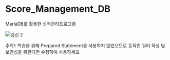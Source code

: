 # Score_Management_DB

MariaDB를 활용한 성적관리프로그램

![갱신 2](https://user-images.githubusercontent.com/62934257/175853192-d7c1d06f-1884-4678-ab51-e01ab22b1967.PNG)

주의!: 학습을 위해 Prepared Statement를 사용하지 않았으므로 동적인 쿼리 작성 및 보안성을 위한다면 수정하여 사용하세요
